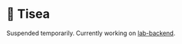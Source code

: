 # 🌊 Tisea

Suspended temporarily. Currently working on [lab-backend](https://github.com/Subilan/lab-backend).
